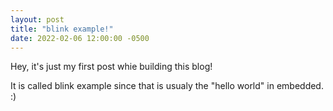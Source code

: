```yaml
---
layout: post
title: "blink example!"
date: 2022-02-06 12:00:00 -0500
---
```


Hey, it's just my first post whie building this blog!

It is called blink example since that is usualy the "hello world" in embedded. :)

